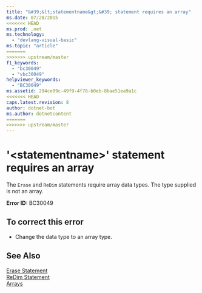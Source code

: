 ```yaml
---
title: "&#39;&lt;statementname&gt;&#39; statement requires an array"
ms.date: 07/20/2015
<<<<<<< HEAD
ms.prod: .net
ms.technology: 
  - "devlang-visual-basic"
ms.topic: "article"
=======
>>>>>>> upstream/master
f1_keywords: 
  - "bc30049"
  - "vbc30049"
helpviewer_keywords: 
  - "BC30049"
ms.assetid: 294ce09c-49f9-4f78-b0eb-8bae51ea9a1c
<<<<<<< HEAD
caps.latest.revision: 8
author: dotnet-bot
ms.author: dotnetcontent
=======
>>>>>>> upstream/master
---
```

# &#39;&lt;statementname&gt;&#39; statement requires an array
The `Erase` and `ReDim` statements require array data types. The type supplied is not an array.  
  
 **Error ID:** BC30049  
  
## To correct this error  
  
-   Change the data type to an array type.  
  
## See Also  
 [Erase Statement](../../visual-basic/language-reference/statements/erase-statement.md)  
 [ReDim Statement](../../visual-basic/language-reference/statements/redim-statement.md)  
 [Arrays](../../visual-basic/programming-guide/language-features/arrays/index.md)
